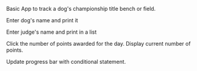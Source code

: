 Basic App to track a dog's championship title bench or field.

Enter dog's name and print it

Enter judge's name and print in a list

Click the number of points awarded for the day.
Display current number of points.

Update progress bar with conditional statement.